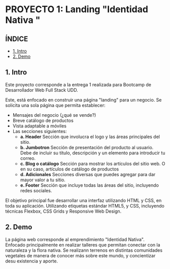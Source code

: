 # PROYECTO 1: Landing "Identidad Nativa "

## **ÍNDICE**

* [1. Intro](#1-intro)
* [2. Demo ](#2-demo)

## 1. Intro

Este proyecto corresponde a la entrega 1 realizada para Bootcamp de Desarrollador Web Full Stack UDD.

Este, está enfocado en construir una página "landing" para un negocio. Se solicita una sola página que permita establecer:

- Mensajes del negocio (¿qué se vende?)
- Breve catálogo de productos
- Vista adaptable a móviles
- Las secciones siguientes:
  - **a. Header**
    Sección que involucra el logo y las áreas principales del sitio.
  - **b. Jumbotron**
    Sección de presentación del producto al usuario. Debe de incluir su título, descripción y un elemento para introducir tu correo.
  - **c. Blog o catálogo**
    Sección para mostrar los artículos del sitio web. O en su caso, artículos de catálogo de productos
  - **d. Adicionales**
    Secciones diversas que puedes agregar para dar mayor valor a tu sitio.
  - **e. Footer**
    Sección que incluye todas las áreas del sitio, incluyendo redes sociales.

El objetivo principal fue desarrollar una interfaz utilizando HTML y CSS, en toda su aplicación. Utilizando etiquetas estándar HTML5,
y CSS, incluyendo técnicas Flexbox, CSS Grids y Responsive Web Design.


## 2. Demo

La página web corresponde al emprendimiento "Identidad Nativa". Enfocado principalmente en realizar talleres que permitan conectar con la naturaleza y la flora nativa. Se realizann terrenos en distintas comunidades vegetales de manera de conocer más sobre este mundo, y concientizar desu existencia y aporte. 
